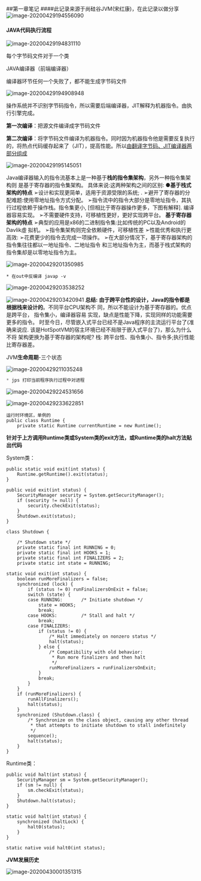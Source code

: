 ##第一章笔记
####此记录来源于尚硅谷JVM(宋红康)，在此记录以做分享
![image-20200429194556090](https://cdn.jsdelivr.net/gh/1392517138/imgRepository@master/image-20200429194556090.png)



#### JAVA代码执行流程

![image-20200429194831110](https://cdn.jsdelivr.net/gh/1392517138/imgRepository@master/image-20200429194831110.png)

每个字节码文件对于一个类

JAVA编译器（前端编译器）

编译器环节任何一个失败了，都不能生成字节码文件

![image-20200429194908948](https://cdn.jsdelivr.net/gh/1392517138/imgRepository@master/image-20200429194908948.png)

操作系统并不识别字节码指令，所以需要后端编译器，JIT解释为机器指令。由执行引擎完成。

**第一次编译**：把源文件编译成字节码文件

**第二次编译**：将字节码文件编译为机器指令。同时因为机器指令他是需要反复执行的，将热点代码缓存起来了（JIT），提高性能。所以<u>由翻译字节码、JIT编译器两部分组成</u>

![image-20200429195145051](https://cdn.jsdelivr.net/gh/1392517138/imgRepository@master/image-20200429195145051.png)

Java编译器输入的指令流基本上是一种基于**栈的指令集架构**，另外一种指令集架构则
是基于寄存器的指令集架构。
具体来说:这两种架构之间的区别:
●**基于栈式架构的特点**
➢设计和实现更简单，适用于资源受限的系统; .
➢避开了寄存器的分配难题:使用零地址指令方式分配。<!--即是一个栈的操作，我们只需要关心栈顶-->
➢指令流中的指令大部分是零地址指令，其执行过程依赖于操作栈。指令集更小, [但相比于寄存器操作更多，下图有解释].
编译器容易实现。
➢不需要硬件支持，可移植性更好，更好实现跨平台。<!--栈是一个内存层面，不跟硬件打交道-->
**基于寄存器架构的特点**
➢典型的应用是x86的二进制指令集:比如传统的PC以及Android的Davlik虛
拟机。
➢指令集架构则完全依赖硬件，可移植性差
➢性能优秀和执行更高效: <!--因为基于cpu，比较快，对硬件耦合度较高-->
➢花费更少的指令去完成一项操作。
➢在大部分情况下，基于寄存器架构的指令集往往都以一地址指令、二地址指令
和三地址指令为主，而基于栈式架构的指令集却是以零地址指令为主。

![image-20200429201350985](https://cdn.jsdelivr.net/gh/1392517138/imgRepository@master/image-20200429201350985.png)

```
* 在out中反编译 javap -v
```

![image-20200429203538252](https://cdn.jsdelivr.net/gh/1392517138/imgRepository@master/image-20200429203538252.png)

![image-20200429203420941](https://cdn.jsdelivr.net/gh/1392517138/imgRepository@master/image-20200429203420941.png)
**总结:** 
**由于跨平台性的设计，Java的指令都是根据栈来设计的**。不同平台CPU架构不
同，所以不能设计为基于寄存器的。优点是跨平台， 指令集小，编译器容易
实现，缺点是性能下降，实现同样的功能需要更多的指令。
时至今日，尽管嵌入式平台已经不是Java程序的主流运行平台了(准确来说应.
该是HotSpotVM的宿主环境已经不局限于嵌入式平台了)，那么为什么不将
架构更换为基于寄存器的架构呢? 
栈:
跨平台性、指令集小、指令多;执行性能比寄存器差。<!--寄存器存在跟硬件的耦合，移植性差一些-->

JVM**生命周期**-三个状态

![image-20200429211035248](https://cdn.jsdelivr.net/gh/1392517138/imgRepository@master/image-20200429211035248.png)

```java
* jps 打印当前程序执行过程中对进程
```

![image-20200429224531656](https://cdn.jsdelivr.net/gh/1392517138/imgRepository@master/image-20200429224531656.png)

![image-20200429233622851](https://cdn.jsdelivr.net/gh/1392517138/imgRepository@master/image-20200429233622851.png)

```
运行时环境区，单例的
public class Runtime {
    private static Runtime currentRuntime = new Runtime();
```

**针对于上方调用Runtime类或System类的exit方法，或Runtime类的halt方法贴出代码**

System类：

```
public static void exit(int status) {
    Runtime.getRuntime().exit(status);
}
```

```
public void exit(int status) {
    SecurityManager security = System.getSecurityManager();
    if (security != null) {
        security.checkExit(status);
    }
    Shutdown.exit(status);
}
```

```
class Shutdown {

    /* Shutdown state */
    private static final int RUNNING = 0;
    private static final int HOOKS = 1;
    private static final int FINALIZERS = 2;
    private static int state = RUNNING;
```

```
static void exit(int status) {
    boolean runMoreFinalizers = false;
    synchronized (lock) {
        if (status != 0) runFinalizersOnExit = false;
        switch (state) {
        case RUNNING:       /* Initiate shutdown */
            state = HOOKS;
            break;
        case HOOKS:         /* Stall and halt */
            break;
        case FINALIZERS:
            if (status != 0) {
                /* Halt immediately on nonzero status */
                halt(status);
            } else {
                /* Compatibility with old behavior:
                 * Run more finalizers and then halt
                 */
                runMoreFinalizers = runFinalizersOnExit;
            }
            break;
        }
    }
    if (runMoreFinalizers) {
        runAllFinalizers();
        halt(status);
    }
    synchronized (Shutdown.class) {
        /* Synchronize on the class object, causing any other thread
         * that attempts to initiate shutdown to stall indefinitely
         */
        sequence();
        halt(status);
    }
}
```

Runtime类：

```
public void halt(int status) {
    SecurityManager sm = System.getSecurityManager();
    if (sm != null) {
        sm.checkExit(status);
    }
    Shutdown.halt(status);
}
```

```
static void halt(int status) {
    synchronized (haltLock) {
        halt0(status);
    }
}

static native void halt0(int status);
```

**JVM发展历史**

![image-20200430001351315](https://cdn.jsdelivr.net/gh/1392517138/imgRepository@master/image-20200430001351315.png)



